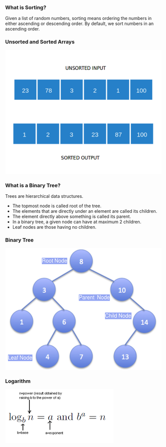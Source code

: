 ### What is Sorting?

Given a list of random numbers, sorting means ordering the numbers in either ascending or descending order. By default, we sort numbers in an ascending order.

### Unsorted and Sorted Arrays
<img src="images/sort.png"/>

### What is a Binary Tree?
Trees are hierarchical data structures.

   - The topmost node is called root of the tree.
   - The elements that are directly under an element are called its children.
   - The element directly above something is called its parent.
   - In a binary tree, a given node can have at maximum 2 children.
   - Leaf nodes are those having no children.

### Binary Tree
<img src="images/binary.png"/>

### Logarithm
<img src="images/log.png"/>


